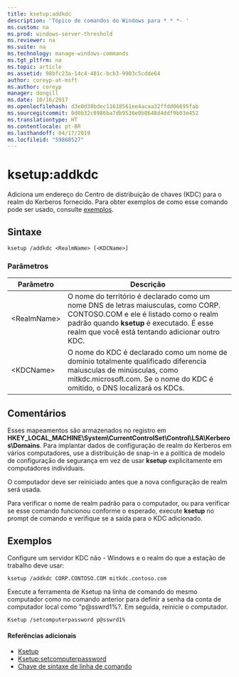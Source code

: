 ```yaml
---
title: ksetup:addkdc
description: 'Tópico de comandos do Windows para * * *- '
ms.custom: na
ms.prod: windows-server-threshold
ms.reviewer: na
ms.suite: na
ms.technology: manage-windows-commands
ms.tgt_pltfrm: na
ms.topic: article
ms.assetid: 98bfc23a-14c4-401c-bcb3-9903c5cdde64
author: coreyp-at-msft
ms.author: coreyp
manager: dongill
ms.date: 10/16/2017
ms.openlocfilehash: d3e0d38bdec11618561ee4acaa32ffdd06695fab
ms.sourcegitcommit: 0d0b32c8986ba7db9536e0b8648d4ddf9b03e452
ms.translationtype: HT
ms.contentlocale: pt-BR
ms.lasthandoff: 04/17/2019
ms.locfileid: "59868527"
---
```

# <a name="ksetupaddkdc"></a>ksetup:addkdc



Adiciona um endereço do Centro de distribuição de chaves (KDC) para o realm do Kerberos fornecido. Para obter exemplos de como esse comando pode ser usado, consulte [exemplos](#BKMK_Examples).

## <a name="syntax"></a>Sintaxe

```
ksetup /addkdc <RealmName> [<KDCName>] 
```

### <a name="parameters"></a>Parâmetros

|Parâmetro|Descrição|
|---------|-----------|
|\<RealmName>|O nome do território é declarado como um nome DNS de letras maiusculas, como CORP. CONTOSO.COM e ele é listado como o realm padrão quando **ksetup** é executado. É esse realm que você está tentando adicionar outro KDC.|
|\<KDCName>|O nome do KDC é declarado como um nome de domínio totalmente qualificado diferencia maiusculas de minúsculas, como mitkdc.microsoft.com. Se o nome do KDC é omitido, o DNS localizará os KDCs.|

## <a name="remarks"></a>Comentários

Esses mapeamentos são armazenados no registro em **HKEY_LOCAL_MACHINE\System\CurrentControlSet\Control\LSA\Kerberos\Domains**. Para implantar dados de configuração de realm do Kerberos em vários computadores, use a distribuição de snap-in e a política de modelo de configuração de segurança em vez de usar **ksetup** explicitamente em computadores individuais.

O computador deve ser reiniciado antes que a nova configuração de realm será usada.

Para verificar o nome de realm padrão para o computador, ou para verificar se esse comando funcionou conforme o esperado, execute **ksetup** no prompt de comando e verifique se a saída para o KDC adicionado.

## <a name="BKMK_Examples"></a>Exemplos

Configure um servidor KDC não - Windows e o realm do que a estação de trabalho deve usar:
```
ksetup /addkdc CORP.CONTOSO.COM mitkdc.contoso.com
```
Execute a ferramenta de Ksetup na linha de comando do mesmo computador como no comando anterior para definir a senha da conta de computador local como "p@sswrd1%?. Em seguida, reinicie o computador.
```
Ksetup /setcomputerpassword p@sswrd1%
```

#### <a name="additional-references"></a>Referências adicionais

-   [Ksetup](ksetup.md)
-   [Ksetup:setcomputerpassword](ksetup-setcomputerpassword.md)
-   [Chave de sintaxe de linha de comando](command-line-syntax-key.md)